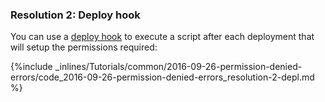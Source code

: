 <!-- post: -->


### Resolution 2: Deploy hook

You can use a [deploy hook](http://help.cloud66.com/deployment/deploy-hooks) to execute a script after each deployment that will setup the permissions required:



{%include _inlines/Tutorials/common/2016-09-26-permission-denied-errors/code_2016-09-26-permission-denied-errors_resolution-2-depl.md %}



